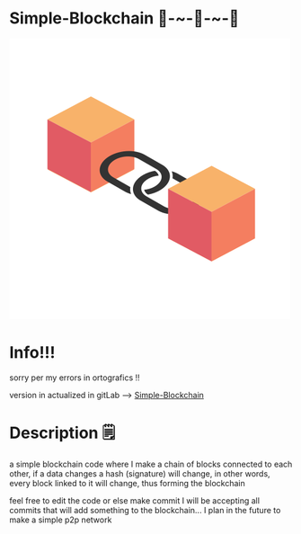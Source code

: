 # Simple-Blockchain 🧱-~-🧱-~-🧱

  ![Ilustration](https://github.com/VitorMob/Simple-Blockchain/blob/main/assets/5e77yv.png)

# Info!!! 
  sorry per my errors in ortografics !!
  
  version in actualized in gitLab --> [Simple-Blockchain](https://gitlab.com/mobhacking100/simple-blockchain)


# Description 🗒️
  
  a simple blockchain code where I make a chain of blocks connected to each other, 
  if a data changes a hash (signature) will change, in other words, every 
  block linked to it will change, thus forming the blockchain 
  
  feel free to edit the code or else make commit I will be accepting 
  all commits that will add something to the blockchain... I plan in 
  the future to make a simple p2p network 

 
